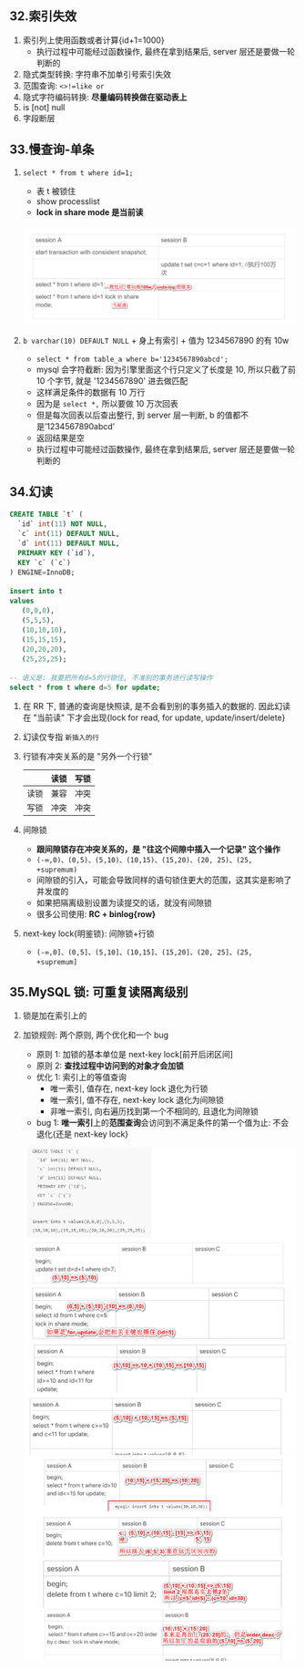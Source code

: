 <!--
 该笔记形成于阅读 `MySQL 实战 45 讲`
-->

## 32.索引失效

1. 索引列上使用函数或者计算{id+1=1000}
   - 执行过程中可能经过函数操作, 最终在拿到结果后, server 层还是要做一轮判断的
2. 隐式类型转换: 字符串不加单引号索引失效
3. 范围查询: `<>!=like or`
4. 隐式字符编码转换: **尽量编码转换做在驱动表上**
5. is [not] null
6. 字段断层

## 33.慢查询-单条

1. `select * from t where id=1;`

   - 表 t 被锁住
   - show processlist
   - **lock in share mode 是当前读**

   ![avatar](/static/image/db/mysql-slow-undolog.png)

2. `b varchar(10) DEFAULT NULL` + 身上有索引 + 值为 1234567890 的有 10w

   - `select * from table_a where b='1234567890abcd';`
   - mysql 会字符截断: 因为引擎里面这个行只定义了长度是 10, 所以只截了前 10 个字节, 就是 '1234567890' 进去做匹配
   - 这样满足条件的数据有 10 万行
   - 因为是 `select *,` 所以要做 10 万次回表
   - 但是每次回表以后查出整行, 到 server 层一判断, b 的值都不是’1234567890abcd’
   - 返回结果是空
   - 执行过程中可能经过函数操作, 最终在拿到结果后, server 层还是要做一轮判断的

## 34.幻读

```sql
CREATE TABLE `t` (
  `id` int(11) NOT NULL,
  `c` int(11) DEFAULT NULL,
  `d` int(11) DEFAULT NULL,
  PRIMARY KEY (`id`),
  KEY `c` (`c`)
) ENGINE=InnoDB;

insert into t
values
   (0,0,0),
   (5,5,5),
   (10,10,10),
   (15,15,15),
   (20,20,20),
   (25,25,25);

-- 语义是: 我要把所有d=5的行锁住, 不准别的事务进行读写操作
select * from t where d=5 for update;
```

1. 在 RR 下, 普通的查询是快照读, 是不会看到别的事务插入的数据的. 因此幻读在 "当前读" 下才会出现{lock for read, for update, update/insert/delete}
2. 幻读仅专指 `新插入的行`
3. 行锁有冲突关系的是 "另外一个行锁"

   |      | 读锁 | 写锁 |
   | :--: | :--: | :--: |
   | 读锁 | 兼容 | 冲突 |
   | 写锁 | 冲突 | 冲突 |

4. 间隙锁

   - **跟间隙锁存在冲突关系的，是 "往这个间隙中插入一个记录" 这个操作**
   - `(-∞,0)、(0,5)、(5,10)、(10,15)、(15,20)、(20, 25)、(25, +supremum)`
   - 间隙锁的引入，可能会导致同样的语句锁住更大的范围，这其实是影响了并发度的
   - 如果把隔离级别设置为读提交的话，就没有间隙锁
   - 很多公司使用: **RC + binlog{row}**

5. next-key lock{明鉴锁}: 间隙锁+行锁

   - `(-∞,0]、(0,5]、(5,10]、(10,15]、(15,20]、(20, 25]、(25, +supremum]`

## 35.MySQL 锁: 可重复读隔离级别

1. 锁是加在索引上的
2. 加锁规则: 两个原则, 两个优化和一个 bug

   - 原则 1: 加锁的基本单位是 next-key lock[前开后闭区间]
   - 原则 2: **查找过程中访问到的对象才会加锁**
   - 优化 1: 索引上的等值查询
     - 唯一索引, 值存在, next-key lock 退化为行锁
     - 唯一索引, 值不存在, next-key lock 退化为间隙锁
     - 非唯一索引, 向右遍历找到第一个不相同的, 且退化为间隙锁
   - bug 1: **唯一索引**上的**范围查询**会访问到不满足条件的第一个值为止: 不会退化{还是 next-key lock}

   ![avatar](/static/image/db/mysql-lock-sample.png)
   ![avatar](/static/image/db/mysql-lock-sample-2.png)
